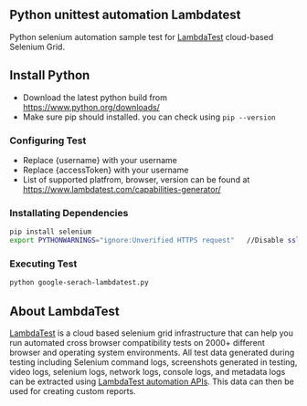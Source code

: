 ## Python unittest automation Lambdatest

Python selenium automation sample test for [LambdaTest](https://www.lambdatest.com/) cloud-based Selenium Grid.


## Install Python
 - Download the latest python build from https://www.python.org/downloads/
 - Make sure pip should installed. you can check using `pip --version`


### Configuring Test
- Replace {username}  with your username 
- Replace {accessToken}  with your username 
- List of supported platfrom, browser, version can be found at https://www.lambdatest.com/capabilities-generator/


### Installating Dependencies
```bash
pip install selenium
export PYTHONWARNINGS="ignore:Unverified HTTPS request"   //Disable ssl warning
```

### Executing Test
```bash
python google-serach-lambdatest.py
```
## About LambdaTest
[LambdaTest](https://www.lambdatest.com/) is a cloud based selenium grid infrastructure that can help you run automated cross browser compatibility tests on 2000+ different browser and operating system environments. All test data generated during testing including Selenium command logs, screenshots generated in testing, video logs, selenium logs, network logs, console logs, and metadata logs can be extracted using [LambdaTest automation APIs](https://www.lambdatest.com/support/docs/api-doc/). This data can then be used for creating custom reports.
